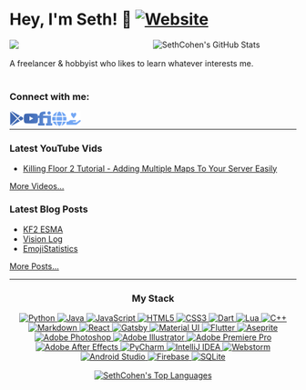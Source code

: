 <!--
For a lot of the icons I use either https://fontawesome.com/license or https://simpleicons.org/
Adjusting both SVG's colours where necessary, e.g. adding gradients.
For the Latest Blog Posts & Youtube Vids, I used https://github.com/gautamkrishnar/blog-post-workflow
For other readme widgets, I've attached redirect links on the images themselves.
-->

# Hey, I'm Seth! 🍵 [![Website](https://img.shields.io/website?label=sethdev.ca&style=for-the-badge&url=https%3A%2F%2Fsethdev.ca)](https://sethdev.ca/)

<a href="https://github.com/anuraghazra/github-readme-stats"><img width="50%" align="right" alt="SethCohen's GitHub Stats" src="https://github-readme-stats.vercel.app/api?username=SethCohen&show_icons=true&hide_border=true&count_private=true&theme=react&include_all_commits=true&custom_title=Seth's+Github+Stats" /></a>

 [![](https://komarev.com/ghpvc/?username=SethCohen&style=flat-square&label=Profile+Views)](https://github.com/antonkomarev/github-profile-views-counter)

A freelancer & hobbyist who likes to learn whatever interests me.
<br>
<br>

### Connect with me:
[<img align="left" width="25px" src="https://raw.githubusercontent.com/SethCohen/SethCohen/main/assets/playstore.svg" />](https://play.google.com/store/apps/developer?id=SethCohen "Playstore Page")
[<img align="left" width="25px" src="https://raw.githubusercontent.com/SethCohen/SethCohen/main/assets/youtube.svg" />](https://www.youtube.com/channel/UCt3r8b3iDiUiQo9SdBRBgNw "Youtube Channel")
[<img align="left" width="25px" src="https://raw.githubusercontent.com/SethCohen/SethCohen/main/assets/fiverr.svg" />](https://sethdev.ca/ "Fiverr Page")
[<img align="left" width="25px" src="https://raw.githubusercontent.com/SethCohen/SethCohen/main/assets/globe.svg" />](https://sethdev.ca/ "My Website")
[<img align="left" width="25px" src="https://raw.githubusercontent.com/SethCohen/SethCohen/main/assets/support.svg" />](https://sethdev.ca/support-me "Support Me")
<br>

---
<h3> Latest YouTube Vids</h3>

<!-- YOUTUBE:START -->
- [Killing Floor 2 Tutorial - Adding Multiple Maps To Your Server Easily](https://www.youtube.com/watch?v=maLiXN8EfG4)
<!-- YOUTUBE:END -->

<a href="https://www.youtube.com/channel/UCt3r8b3iDiUiQo9SdBRBgNw">More Videos...</a>

<h3> Latest Blog Posts</h3>

<!-- BLOG-POST-LIST:START -->
- [KF2 ESMA](https://www.sethdev.ca/portfolio/programming/kf2-esma/)
- [Vision Log](https://www.sethdev.ca/portfolio/programming/visionlog/)
- [EmojiStatistics](https://www.sethdev.ca/portfolio/programming/emojistatistics/)
<!-- BLOG-POST-LIST:END -->

<a href="https://sethdev.ca/portfolio">More Posts...</a>

---
<h3 align="center">My Stack</h3>
<a href="#my-stack">
 <p align="center">
  <img alt="Python" src="https://img.shields.io/badge/python-%2314354C.svg?&style=for-the-badge&logo=python"/>
  <img alt="Java" src="https://img.shields.io/badge/java-%23ED8B00.svg?&style=for-the-badge&logo=java&logoColor=black"/>
  <img alt="JavaScript" src="https://img.shields.io/badge/javascript-%23323330.svg?&style=for-the-badge&logo=javascript"/>
  <img alt="HTML5" src="https://img.shields.io/badge/html5-%23E34F26.svg?&style=for-the-badge&logo=html5&logoColor=white"/>
  <img alt="CSS3" src="https://img.shields.io/badge/css3-%231572B6.svg?&style=for-the-badge&logo=css3"/>
  <img alt="Dart" src="https://img.shields.io/badge/dart-%230175C2.svg?&style=for-the-badge&logo=dart"/>
  <img alt="Lua" src="https://img.shields.io/badge/lua-%232C2D72.svg?&style=for-the-badge&logo=lua"/>
  <img alt="C++" src="https://img.shields.io/badge/c++-%2300599C.svg?&style=for-the-badge&logo=c%2B%2B"/>
  <img alt="Markdown" src="https://img.shields.io/badge/markdown-%23000000.svg?&style=for-the-badge&logoColor=white"/>
 
  <img alt="React" src="https://img.shields.io/badge/react-%2320232a.svg?&style=for-the-badge&logo=react"/>
  <img alt="Gatsby" src="https://img.shields.io/badge/gatsby-%23663399.svg?&style=for-the-badge&logo=gatsby"/>
  <img alt="Material UI" src="https://img.shields.io/badge/materialui-%230081CB.svg?&style=for-the-badge&logo=material-ui"/>
  <img alt="Flutter" src="https://img.shields.io/badge/Flutter-%2302569B.svg?&style=for-the-badge&logo=Flutter" />
 
  <img alt="Aseprite" src="https://img.shields.io/badge/aseprite-%237D929E.svg?&style=for-the-badge&logo=aseprite&logoColor=white"/>
  <img alt="Adobe Photoshop" src="https://img.shields.io/badge/adobephotoshop-%2331A8FF.svg?&style=for-the-badge&logo=adobe-photoshop&logoColor=white"/>
  <img alt="Adobe Illustrator" src="https://img.shields.io/badge/adobeillustrator-%23FF9A00.svg?&style=for-the-badge&logo=adobe-illustrator&logoColor=white"/>
  <img alt="Adobe Premiere Pro" src="https://img.shields.io/badge/adobepremierepro-%239999FF.svg?&style=for-the-badge&logo=adobe-premiere-pro&logoColor=white"/>
  <img alt="Adobe After Effects" src="https://img.shields.io/badge/adobeaftereffects-%236e6edb.svg?&style=for-the-badge&logo=adobe-after-effects&logoColor=white"/>
 
  <img alt="PyCharm" src="https://img.shields.io/badge/PyCharm-%2379c46a.svg?&style=for-the-badge&logo=PyCharm"/>
  <img alt="IntelliJ IDEA" src="https://img.shields.io/badge/IntelliJIDEA-000000.svg?&style=for-the-badge&logo=intellij-idea"/>
  <img alt="Webstorm" src="https://img.shields.io/badge/webstorm-%231d8bcf.svg?&style=for-the-badge&logo=webstorm"/>
  <img alt="Android Studio" src="https://img.shields.io/badge/androidstudio-%233DDC84.svg?&style=for-the-badge&logo=android&logoColor=white"/>
  
  <img alt="Firebase" src="https://img.shields.io/badge/firebase-%23039BE5.svg?&style=for-the-badge&logo=firebase"/>
  <img alt="SQLite" src="https://img.shields.io/badge/sqlite-%2307405e.svg?&style=for-the-badge&logo=sqlite"/>
 </p>
</a>

<p align="center">
 <a href="https://github.com/anuraghazra/github-readme-stats">
  <img align="center" alt="SethCohen's Top Languages" src="https://github-readme-stats.vercel.app/api/top-langs/?username=SethCohen&bg_color=00000000&hide=bg-color&hide_border=true&layout=compact&theme=react"/>
 </a>
</p>

